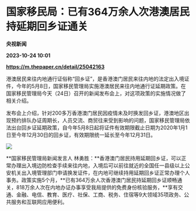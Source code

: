 # 国家移民局：已有364万余人次港澳居民持延期回乡证通关
**央视新闻**

**2023-10-24 10:01**

**https://m.thepaper.cn/detail/25042163**

港澳居民来往内地通行证俗称“回乡证”，是香港澳门居民来往内地的法定出入境证件，今年的5月8日，国家移民管理局实施港澳居民来往内地通行证延期政策。在国家移民管理局今天（24日）召开的新闻发布会上，对这项政策的实施情况做了相关介绍。

发布会上介绍，针对200多万香港澳门居民因疫情未及时换发回乡证，港澳地区出现预约排队办证周期长，人员交流、商贸往来受到影响的问题，国家移民管理局依法出台回乡证延期政策，自今年5月8日起将证件有效期限截止日期为2020年1月1日至今年12月30日的回乡证，有效期限统一延长至今年12月31日。

![](https://imagecloud.thepaper.cn/thepaper/image/275/420/24.jpg)

**国家移民管理局新闻发言人 林勇胜：**香港澳门居民持用延期回乡证，可以正常办理出入境边防检查手续来往内地，入境后可以前往就近的全国任一县级以上公安机关出入境管理部门申请换发证件，在内地可继续持用延期回乡证正常办理个人事务。政策实施5个月，**已有364万余人次香港澳门居民持延期回乡证顺畅通关，818万余人次在内地办证办事享受我局提供的免费身份核验服务，**享有交通、金融、电信、教育、医疗、社保、工商、税务、住宿等9大领域35项政务、公共服务和互联网应用便利。